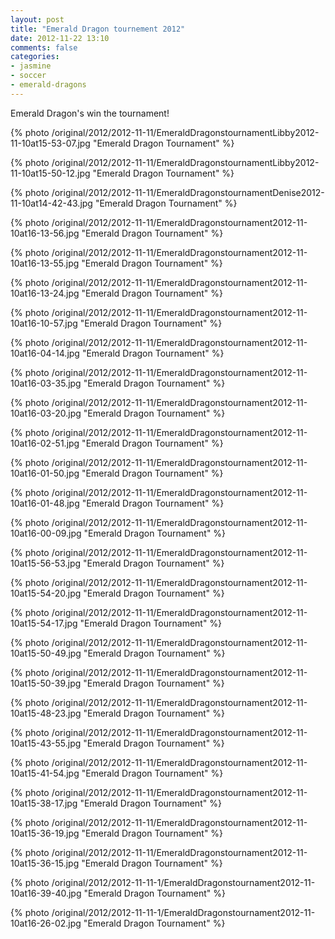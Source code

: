 ```yaml
---
layout: post
title: "Emerald Dragon tournement 2012"
date: 2012-11-22 13:10
comments: false
categories: 
- jasmine
- soccer
- emerald-dragons
---
```

Emerald Dragon's win the tournament!

{% photo /original/2012/2012-11-11/EmeraldDragonstournamentLibby2012-11-10at15-53-07.jpg "Emerald Dragon Tournament" %}


{% photo /original/2012/2012-11-11/EmeraldDragonstournamentLibby2012-11-10at15-50-12.jpg "Emerald Dragon Tournament" %}


{% photo /original/2012/2012-11-11/EmeraldDragonstournamentDenise2012-11-10at14-42-43.jpg "Emerald Dragon Tournament" %}


{% photo /original/2012/2012-11-11/EmeraldDragonstournament2012-11-10at16-13-56.jpg "Emerald Dragon Tournament" %}


{% photo /original/2012/2012-11-11/EmeraldDragonstournament2012-11-10at16-13-55.jpg "Emerald Dragon Tournament" %}


{% photo /original/2012/2012-11-11/EmeraldDragonstournament2012-11-10at16-13-24.jpg "Emerald Dragon Tournament" %}


{% photo /original/2012/2012-11-11/EmeraldDragonstournament2012-11-10at16-10-57.jpg "Emerald Dragon Tournament" %}


{% photo /original/2012/2012-11-11/EmeraldDragonstournament2012-11-10at16-04-14.jpg "Emerald Dragon Tournament" %}


{% photo /original/2012/2012-11-11/EmeraldDragonstournament2012-11-10at16-03-35.jpg "Emerald Dragon Tournament" %}


{% photo /original/2012/2012-11-11/EmeraldDragonstournament2012-11-10at16-03-20.jpg "Emerald Dragon Tournament" %}


{% photo /original/2012/2012-11-11/EmeraldDragonstournament2012-11-10at16-02-51.jpg "Emerald Dragon Tournament" %}


{% photo /original/2012/2012-11-11/EmeraldDragonstournament2012-11-10at16-01-50.jpg "Emerald Dragon Tournament" %}


{% photo /original/2012/2012-11-11/EmeraldDragonstournament2012-11-10at16-01-48.jpg "Emerald Dragon Tournament" %}


{% photo /original/2012/2012-11-11/EmeraldDragonstournament2012-11-10at16-00-09.jpg "Emerald Dragon Tournament" %}


{% photo /original/2012/2012-11-11/EmeraldDragonstournament2012-11-10at15-56-53.jpg "Emerald Dragon Tournament" %}


{% photo /original/2012/2012-11-11/EmeraldDragonstournament2012-11-10at15-54-20.jpg "Emerald Dragon Tournament" %}


{% photo /original/2012/2012-11-11/EmeraldDragonstournament2012-11-10at15-54-17.jpg "Emerald Dragon Tournament" %}


{% photo /original/2012/2012-11-11/EmeraldDragonstournament2012-11-10at15-50-49.jpg "Emerald Dragon Tournament" %}


{% photo /original/2012/2012-11-11/EmeraldDragonstournament2012-11-10at15-50-39.jpg "Emerald Dragon Tournament" %}


{% photo /original/2012/2012-11-11/EmeraldDragonstournament2012-11-10at15-48-23.jpg "Emerald Dragon Tournament" %}


{% photo /original/2012/2012-11-11/EmeraldDragonstournament2012-11-10at15-43-55.jpg "Emerald Dragon Tournament" %}


{% photo /original/2012/2012-11-11/EmeraldDragonstournament2012-11-10at15-41-54.jpg "Emerald Dragon Tournament" %}


{% photo /original/2012/2012-11-11/EmeraldDragonstournament2012-11-10at15-38-17.jpg "Emerald Dragon Tournament" %}


{% photo /original/2012/2012-11-11/EmeraldDragonstournament2012-11-10at15-36-19.jpg "Emerald Dragon Tournament" %}


{% photo /original/2012/2012-11-11/EmeraldDragonstournament2012-11-10at15-36-15.jpg "Emerald Dragon Tournament" %}


{% photo /original/2012/2012-11-11-1/EmeraldDragonstournament2012-11-10at16-39-40.jpg "Emerald Dragon Tournament" %}


{% photo /original/2012/2012-11-11-1/EmeraldDragonstournament2012-11-10at16-26-02.jpg "Emerald Dragon Tournament" %}

